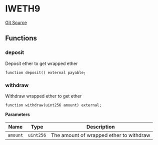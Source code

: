 # IWETH9
[Git Source](https://github.com/seamless-protocol/ilm-v2/blob/ca7af3bd8afb6a515c334e2f448f621a379dc94e/src/interfaces/periphery/IWETH9.sol)


## Functions
### deposit

Deposit ether to get wrapped ether


```solidity
function deposit() external payable;
```

### withdraw

Withdraw wrapped ether to get ether


```solidity
function withdraw(uint256 amount) external;
```
**Parameters**

|Name|Type|Description|
|----|----|-----------|
|`amount`|`uint256`|The amount of wrapped ether to withdraw|


